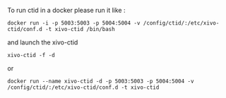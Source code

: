 To run ctid in a docker please run it like :

    docker run -i -p 5003:5003 -p 5004:5004 -v /config/ctid/:/etc/xivo-ctid/conf.d -t xivo-ctid /bin/bash

and launch the xivo-ctid

    xivo-ctid -f -d

or

    docker run --name xivo-ctid -d -p 5003:5003 -p 5004:5004 -v /config/ctid/:/etc/xivo-ctid/conf.d -t xivo-ctid
